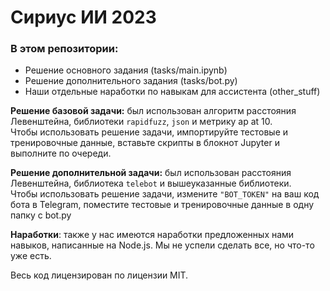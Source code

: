# Сириус ИИ 2023
### В этом репозитории:
- Решение основного задания (tasks/main.ipynb)
- Решение дополнительного задания (tasks/bot.py)
- Наши отдельные наработки по навыкам для ассистента (other_stuff)

**Решение базовой задачи:** был использован алгоритм расстояния Левенштейна, библиотеки `rapidfuzz`, `json` и метрику ap at 10.<br>
Чтобы использовать решение задачи, импортируйте тестовые и тренировочные данные, вставьте скрипты в блокнот Jupyter и выполните по очереди.

**Решение дополнительной задачи:** был использован расстояния Левенштейна, библиотека `telebot` и вышеуказанные библиотеки.<br>
Чтобы использовать решение задачи, измените `"BOT_TOKEN"` на ваш код бота в Telegram, поместите тестовые и тренировочные данные в одну папку с bot.py

**Наработки**: также у нас имеются наработки предложенных нами навыков, написанные на Node.js. Мы не успели сделать все, но что-то уже есть.<br>

Весь код лицензирован по лицензии MIT.
